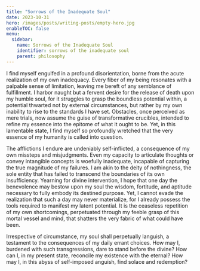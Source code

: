 ```yaml
---
title: "Sorrows of the Inadequate Soul"
date: 2023-10-31
hero: /images/posts/writing-posts/empty-hero.jpg
enableTOC: false
menu:
  sidebar:
    name: Sorrows of the Inadequate Soul
    identifier: sorrows of the inadequate soul
    parent: philosophy
---
```


I find myself engulfed in a profound disorientation, borne from the acute realization of my own inadequacy. Every fiber of my being resonates with a palpable sense of limitation, leaving me bereft of any semblance of fulfillment. I harbor naught but a fervent desire for the release of death upon my humble soul, for it struggles to grasp the boundless potential within, a potential thwarted not by external circumstances, but rather by my own inability to rise to the standards I have set. Obstacles, once perceived as mere trials, now assume the guise of transformative crucibles, intended to refine my essence into the epitome of what it ought to be. Yet, in this lamentable state, I find myself so profoundly wretched that the very essence of my humanity is called into question.

The afflictions I endure are undeniably self-inflicted, a consequence of my own missteps and misjudgments. Even my capacity to articulate thoughts or convey intangible concepts is woefully inadequate, incapable of capturing the true magnitude of my failures. I am akin to the deity of nothingness, the sole entity that has failed to transcend the boundaries of its own insufficiency. Yearning for divine intervention, I hope that one day the benevolence may bestow upon my soul the wisdom, fortitude, and aptitude necessary to fully embody its destined purpose. Yet, I cannot evade the realization that such a day may never materialize, for I already possess the tools required to manifest my latent potential. It is the ceaseless repetition of my own shortcomings, perpetuated through my feeble grasp of this mortal vessel and mind, that shatters the very fabric of what could have been.

Irrespective of circumstance, my soul shall perpetually languish, a testament to the consequences of my daily errant choices. How may I, burdened with such transgressions, dare to stand before the divine? How can I, in my present state, reconcile my existence with the eternal? How may I, in this abyss of self-imposed anguish, find solace and redemption?
